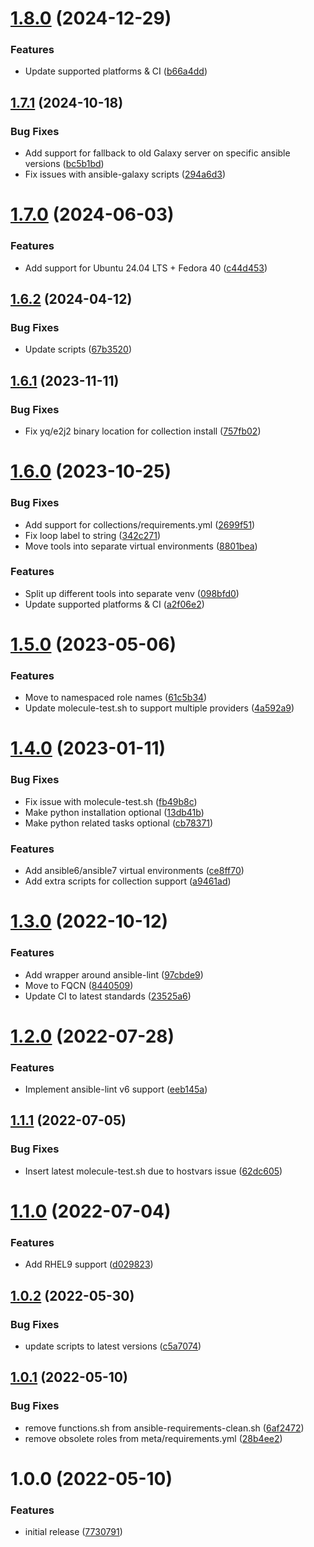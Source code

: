 # [1.8.0](https://github.com/de-it-krachten/ansible-role-molecule/compare/v1.7.1...v1.8.0) (2024-12-29)


### Features

* Update supported platforms & CI ([b66a4dd](https://github.com/de-it-krachten/ansible-role-molecule/commit/b66a4dd71e3b02d21cc47fca1175ce772fa417a7))

## [1.7.1](https://github.com/de-it-krachten/ansible-role-molecule/compare/v1.7.0...v1.7.1) (2024-10-18)


### Bug Fixes

* Add support for fallback to old Galaxy server on specific ansible versions ([bc5b1bd](https://github.com/de-it-krachten/ansible-role-molecule/commit/bc5b1bdd5de2aaed0781f34883160cc869b07c66))
* Fix issues with ansible-galaxy scripts ([294a6d3](https://github.com/de-it-krachten/ansible-role-molecule/commit/294a6d392942e57efac41c8accd995781c638e71))

# [1.7.0](https://github.com/de-it-krachten/ansible-role-molecule/compare/v1.6.2...v1.7.0) (2024-06-03)


### Features

* Add support for Ubuntu 24.04 LTS + Fedora 40 ([c44d453](https://github.com/de-it-krachten/ansible-role-molecule/commit/c44d453ddb95b32fad67cc5dc580aad9a8095f65))

## [1.6.2](https://github.com/de-it-krachten/ansible-role-molecule/compare/v1.6.1...v1.6.2) (2024-04-12)


### Bug Fixes

* Update scripts ([67b3520](https://github.com/de-it-krachten/ansible-role-molecule/commit/67b35207ef22641845c0354fc431b033e694d17c))

## [1.6.1](https://github.com/de-it-krachten/ansible-role-molecule/compare/v1.6.0...v1.6.1) (2023-11-11)


### Bug Fixes

* Fix yq/e2j2 binary location for collection install ([757fb02](https://github.com/de-it-krachten/ansible-role-molecule/commit/757fb02c05a1f1d48f5e835d6d374803506a24f3))

# [1.6.0](https://github.com/de-it-krachten/ansible-role-molecule/compare/v1.5.0...v1.6.0) (2023-10-25)


### Bug Fixes

* Add support for collections/requirements.yml ([2699f51](https://github.com/de-it-krachten/ansible-role-molecule/commit/2699f5126c92021ea41f4cda4f5b31ec4da49ac4))
* Fix loop label to string ([342c271](https://github.com/de-it-krachten/ansible-role-molecule/commit/342c2714de975e8077818db103c2354cc31d9541))
* Move tools into separate virtual environments ([8801bea](https://github.com/de-it-krachten/ansible-role-molecule/commit/8801bea1fdb82fdef6480a900af5c01aa8d90234))


### Features

* Split up different tools into separate venv ([098bfd0](https://github.com/de-it-krachten/ansible-role-molecule/commit/098bfd0a91c3cc9e4ee20d242d23a65c369be49b))
* Update supported platforms & CI ([a2f06e2](https://github.com/de-it-krachten/ansible-role-molecule/commit/a2f06e2e59c4675609a52c4b968b7bccd1bf60e6))

# [1.5.0](https://github.com/de-it-krachten/ansible-role-molecule/compare/v1.4.0...v1.5.0) (2023-05-06)


### Features

* Move to namespaced role names ([61c5b34](https://github.com/de-it-krachten/ansible-role-molecule/commit/61c5b3415aa35c3dd7c311cff3fb886563bc14b2))
* Update molecule-test.sh to support multiple providers ([4a592a9](https://github.com/de-it-krachten/ansible-role-molecule/commit/4a592a9ecedff7dff9a8fe35c2c4994b28278d3c))

# [1.4.0](https://github.com/de-it-krachten/ansible-role-molecule/compare/v1.3.0...v1.4.0) (2023-01-11)


### Bug Fixes

* Fix issue with molecule-test.sh ([fb49b8c](https://github.com/de-it-krachten/ansible-role-molecule/commit/fb49b8ccc54d3b80c3368690977fd1ad0efdddf6))
* Make python installation optional ([13db41b](https://github.com/de-it-krachten/ansible-role-molecule/commit/13db41b8ec29ff7bedaa57cf3f2059a35b0afb28))
* Make python related tasks optional ([cb78371](https://github.com/de-it-krachten/ansible-role-molecule/commit/cb78371d6a46875b3c554036f9288dd8dcdcc82f))


### Features

* Add ansible6/ansible7 virtual environments ([ce8ff70](https://github.com/de-it-krachten/ansible-role-molecule/commit/ce8ff70f2bee75428deff7369e5054fd33d718b6))
* Add extra scripts for collection support ([a9461ad](https://github.com/de-it-krachten/ansible-role-molecule/commit/a9461ad924cdc4fca7ab379695a237bcfa41c706))

# [1.3.0](https://github.com/de-it-krachten/ansible-role-molecule/compare/v1.2.0...v1.3.0) (2022-10-12)


### Features

* Add wrapper around ansible-lint ([97cbde9](https://github.com/de-it-krachten/ansible-role-molecule/commit/97cbde999374db9b2537a3307895b18fb9de4487))
* Move to FQCN ([8440509](https://github.com/de-it-krachten/ansible-role-molecule/commit/8440509d07fb89ec6a32a05765bda36065b96c5a))
* Update CI to latest standards ([23525a6](https://github.com/de-it-krachten/ansible-role-molecule/commit/23525a621b18c99196269c7911e1c614959780c7))

# [1.2.0](https://github.com/de-it-krachten/ansible-role-molecule/compare/v1.1.1...v1.2.0) (2022-07-28)


### Features

* Implement ansible-lint v6 support ([eeb145a](https://github.com/de-it-krachten/ansible-role-molecule/commit/eeb145aaa1e94e38befe8df6106f87351588df59))

## [1.1.1](https://github.com/de-it-krachten/ansible-role-molecule/compare/v1.1.0...v1.1.1) (2022-07-05)


### Bug Fixes

* Insert latest molecule-test.sh due to hostvars issue ([62dc605](https://github.com/de-it-krachten/ansible-role-molecule/commit/62dc605c748ff2b9cc50a202bc65172b54b05038))

# [1.1.0](https://github.com/de-it-krachten/ansible-role-molecule/compare/v1.0.2...v1.1.0) (2022-07-04)


### Features

* Add RHEL9 support ([d029823](https://github.com/de-it-krachten/ansible-role-molecule/commit/d02982327832f17b7a9138619e562bcb96b957dc))

## [1.0.2](https://github.com/de-it-krachten/ansible-role-molecule/compare/v1.0.1...v1.0.2) (2022-05-30)


### Bug Fixes

* update scripts to latest versions ([c5a7074](https://github.com/de-it-krachten/ansible-role-molecule/commit/c5a70746f5d256e6f7e15907d237aff60482c14d))

## [1.0.1](https://github.com/de-it-krachten/ansible-role-molecule/compare/v1.0.0...v1.0.1) (2022-05-10)


### Bug Fixes

* remove functions.sh from ansible-requirements-clean.sh ([6af2472](https://github.com/de-it-krachten/ansible-role-molecule/commit/6af24728877000b79607e5cb108e57cc94a95f8c))
* remove obsolete roles from meta/requirements.yml ([28b4ee2](https://github.com/de-it-krachten/ansible-role-molecule/commit/28b4ee22157b472d63ea6f1d45f5d1b52252cdf3))

# 1.0.0 (2022-05-10)


### Features

* initial release ([7730791](https://github.com/de-it-krachten/ansible-role-molecule/commit/7730791fa8a14c373ac0d91bc94081278859d526))
